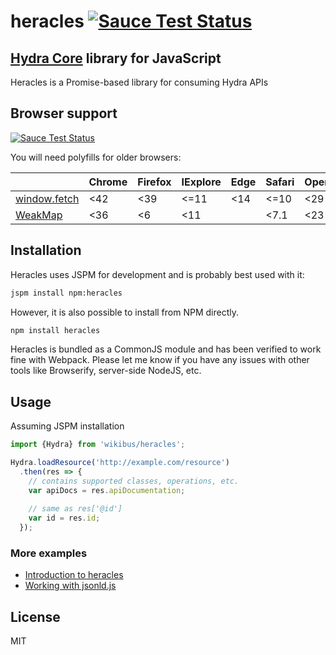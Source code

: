 # heracles [![Sauce Test Status](https://saucelabs.com/buildstatus/heracles-tcode)](https://saucelabs.com/u/heracles-tcode)

## [Hydra Core](http://www.hydra-cg.com/spec/latest/core/) library for JavaScript

Heracles is a Promise-based library for consuming Hydra APIs

## Browser support

[![Sauce Test Status](https://saucelabs.com/browser-matrix/heracles-tcode.svg)](https://saucelabs.com/u/heracles-tcode)

You will need polyfills for older browsers:

|                     | Chrome | Firefox | IExplore | Edge | Safari | Opera |
| -------------       |--------|---------|----------|------|--------|-------|
| [window.fetch][p1]  | <42    | <39     | <=11     | <14  | <=10   | <29   |
| [WeakMap][p3]       | <36    | <6      | <11      |      | <7.1   | <23   |

## Installation

Heracles uses JSPM for development and is probably best used with it:

``` bash
jspm install npm:heracles
```

However, it is also possible to install from NPM directly. 

``` bash
npm install heracles
```

Heracles is bundled as a CommonJS module and has been verified to work fine with Webpack. Please let me know if you have any issues 
with other tools like Browserify, server-side NodeJS, etc.

## Usage

Assuming JSPM installation

``` js
import {Hydra} from 'wikibus/heracles';

Hydra.loadResource('http://example.com/resource')
  .then(res => {
    // contains supported classes, operations, etc.
    var apiDocs = res.apiDocumentation;
    
    // same as res['@id']
    var id = res.id; 
  });
```

### More examples

* [Introduction to heracles](http://t-code.pl/blog/2016/04/introducing-heracles/)
* [Working with jsonld.js](http://t-code.pl/blog/2016/04/heracles-compacting-resources/)

## License

MIT

[p1]: https://github.com/github/fetch
[p3]: https://developer.mozilla.org/pl/docs/Web/JavaScript/Reference/Global_Objects/WeakMap
